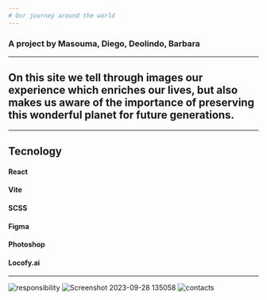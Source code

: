 ```yaml
---
# Our journey around the world
---
```

### A project by Masouma, Diego, Deolindo, Barbara
---
## On this site we tell through images our experience which enriches our lives, but also makes us aware of the importance of preserving this wonderful planet for future generations.
---
## Tecnology
#### React
#### Vite
#### SCSS
#### Figma
#### Photoshop
#### Locofy.ai
---


![responsibility](https://github.com/Deobap73/React-project-Our-Journey-Around-the-World/assets/103266205/d738583b-edcd-4ac2-ba79-ec2955d40625)
![Screenshot 2023-09-28 135058](https://github.com/Deobap73/React-project-Our-Journey-Around-the-World/assets/103266205/dbda3e36-06d3-40f4-b39a-ce72bc044d05)
![contacts](https://github.com/Deobap73/React-project-Our-Journey-Around-the-World/assets/103266205/3f2928f5-cc07-4a74-9a17-faccb1936472)
